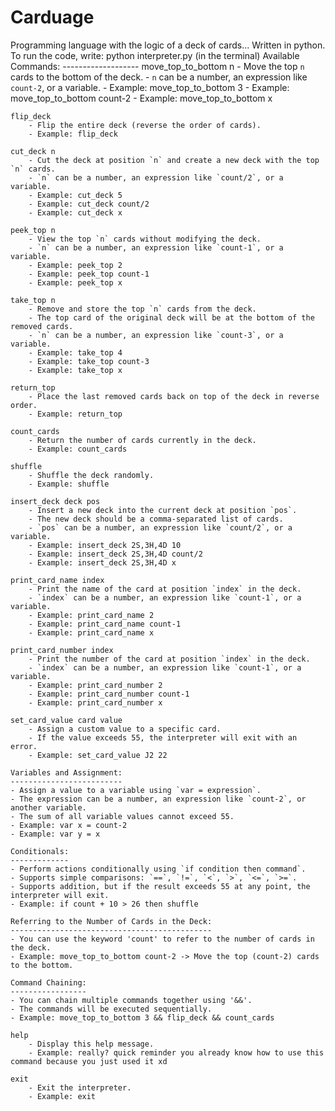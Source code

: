 # Carduage
Programming language with the logic of a deck of cards... Written in python. To run the code, write: python interpreter.py (in the terminal)
    Available Commands:
    -------------------
    move_top_to_bottom n
        - Move the top `n` cards to the bottom of the deck.
        - `n` can be a number, an expression like `count-2`, or a variable.
        - Example: move_top_to_bottom 3
        - Example: move_top_to_bottom count-2
        - Example: move_top_to_bottom x

    flip_deck
        - Flip the entire deck (reverse the order of cards).
        - Example: flip_deck

    cut_deck n
        - Cut the deck at position `n` and create a new deck with the top `n` cards.
        - `n` can be a number, an expression like `count/2`, or a variable.
        - Example: cut_deck 5
        - Example: cut_deck count/2
        - Example: cut_deck x

    peek_top n
        - View the top `n` cards without modifying the deck.
        - `n` can be a number, an expression like `count-1`, or a variable.
        - Example: peek_top 2
        - Example: peek_top count-1
        - Example: peek_top x

    take_top n
        - Remove and store the top `n` cards from the deck.
        - The top card of the original deck will be at the bottom of the removed cards.
        - `n` can be a number, an expression like `count-3`, or a variable.
        - Example: take_top 4
        - Example: take_top count-3
        - Example: take_top x

    return_top
        - Place the last removed cards back on top of the deck in reverse order.
        - Example: return_top

    count_cards
        - Return the number of cards currently in the deck.
        - Example: count_cards

    shuffle
        - Shuffle the deck randomly.
        - Example: shuffle

    insert_deck deck pos
        - Insert a new deck into the current deck at position `pos`.
        - The new deck should be a comma-separated list of cards.
        - `pos` can be a number, an expression like `count/2`, or a variable.
        - Example: insert_deck 2S,3H,4D 10
        - Example: insert_deck 2S,3H,4D count/2
        - Example: insert_deck 2S,3H,4D x

    print_card_name index
        - Print the name of the card at position `index` in the deck.
        - `index` can be a number, an expression like `count-1`, or a variable.
        - Example: print_card_name 2
        - Example: print_card_name count-1
        - Example: print_card_name x

    print_card_number index
        - Print the number of the card at position `index` in the deck.
        - `index` can be a number, an expression like `count-1`, or a variable.
        - Example: print_card_number 2
        - Example: print_card_number count-1
        - Example: print_card_number x

    set_card_value card value
        - Assign a custom value to a specific card.
        - If the value exceeds 55, the interpreter will exit with an error.
        - Example: set_card_value J2 22

    Variables and Assignment:
    -------------------------
    - Assign a value to a variable using `var = expression`.
    - The expression can be a number, an expression like `count-2`, or another variable.
    - The sum of all variable values cannot exceed 55.
    - Example: var x = count-2
    - Example: var y = x

    Conditionals:
    -------------
    - Perform actions conditionally using `if condition then command`.
    - Supports simple comparisons: `==`, `!=`, `<`, `>`, `<=`, `>=`.
    - Supports addition, but if the result exceeds 55 at any point, the interpreter will exit.
    - Example: if count + 10 > 26 then shuffle

    Referring to the Number of Cards in the Deck:
    ---------------------------------------------
    - You can use the keyword 'count' to refer to the number of cards in the deck.
    - Example: move_top_to_bottom count-2 -> Move the top (count-2) cards to the bottom.

    Command Chaining:
    -----------------
    - You can chain multiple commands together using '&&'.
    - The commands will be executed sequentially.
    - Example: move_top_to_bottom 3 && flip_deck && count_cards

    help
        - Display this help message.
        - Example: really? quick reminder you already know how to use this command because you just used it xd

    exit
        - Exit the interpreter.
        - Example: exit
